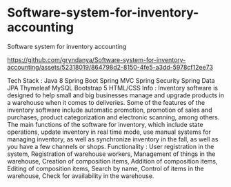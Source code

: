 # Software-system-for-inventory-accounting
Software system for inventory accounting


https://github.com/gryndanya/Software-system-for-inventory-accounting/assets/52318019/864798d2-8150-4fe5-a3dd-5978cf12ee73

Tech Stack :
Java 8 Spring Boot Spring MVC Spring Security Spring Data JPA Thymeleaf MySQL Bootstrap 5 HTML/CSS
Info :
Inventory software is designed to help small and big businesses manage and upgrade products in a warehouse when it comes to deliveries. Some of the features of the inventory software include automatic promotion, promotion of sales and purchases, product categorization and electronic scanning, among others. The main functions of the software for inventory, which include state operations, update inventory in real time mode, use manual systems for managing inventory, as well as synchronize inventory in the fall, as well as you have a few channels or shops.
Functionality :
User registration in the system,
Registration of warehouse workers,
Management of things in the warehouse,
Creation of composition items,
Addition of composition items,
Editing of composition items,
Search by name,
Control of items in the warehouse,
Check for availability in the warehouse.
